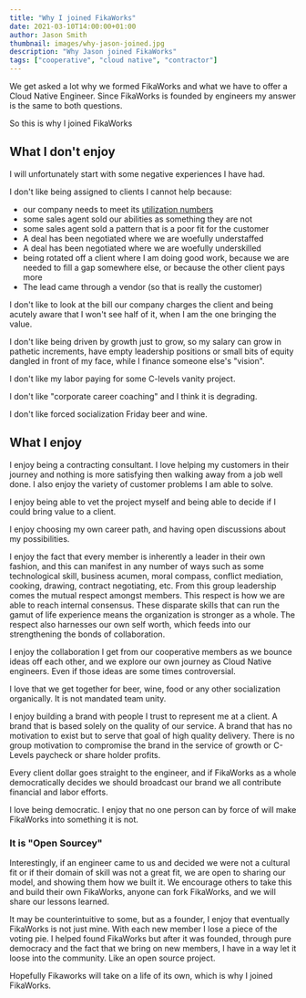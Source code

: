 ```yaml
---
title: "Why I joined FikaWorks"
date: 2021-03-10T14:00:00+01:00
author: Jason Smith
thumbnail: images/why-jason-joined.jpg
description: "Why Jason joined FikaWorks"
tags: ["cooperative", "cloud native", "contractor"]
---
```


We get asked a lot why we formed FikaWorks and what we have to offer a Cloud Native Engineer.
Since FikaWorks is founded by engineers my answer is the same to both questions.

So this is why I joined FikaWorks

## What I don't enjoy

I will unfortunately start with some negative experiences I have had.

I don't like being assigned to clients I cannot help because:
- our company needs to meet its [utilization numbers](../consultancy-utilization)
- some sales agent sold our abilities as something they are not 
- some sales agent sold a pattern that is a poor fit for the customer
- A deal has been negotiated where we are woefully understaffed
- A deal has been negotiated where we are woefully underskilled
- being rotated off a client where I am doing good work,
because we are needed to fill a gap somewhere else, or because the other client pays more
- The lead came through a vendor (so that is really the customer)

I don't like to look at the bill our company charges the client and being acutely
aware that I won't see half of it, when I am the one bringing the value.

I don't like being driven by growth just to grow, so my salary can grow in pathetic increments,
have empty leadership positions or small bits of equity dangled in front of my face, 
while I finance someone else's "vision".

I don't like my labor paying for some C-levels vanity project.

I don't like "corporate career coaching" and I think it is degrading.

I don't like forced socialization Friday beer and wine.

## What I enjoy

I enjoy being a contracting consultant.
I love helping my customers in their journey and nothing is more satisfying
then walking away from a job well done. I also enjoy the variety of customer 
problems I am able to solve.

I enjoy being able to vet the project myself and being able to decide if I could bring
value to a client.

I enjoy choosing my own career path, and having open discussions about my possibilities.

I enjoy the fact that every member is inherently a leader in their own fashion, and 
this can manifest in any number of ways such as
some technological skill, business acumen, moral compass, 
conflict mediation, cooking, drawing, contract negotiating, etc. 
From this group leadership comes the mutual respect amongst members.
This respect is how we are able to reach internal consensus. These disparate
skills that can run the gamut of life experience means the organization is stronger 
as a whole.
The respect also harnesses our own self worth, which feeds into our strengthening the
bonds of collaboration.

I enjoy the collaboration I get from our cooperative members as we bounce 
ideas off each other, and we explore our own journey as Cloud Native engineers.
Even if those ideas are some times controversial.

I love that we get together for beer, wine, food or any other socialization
organically. It is not mandated team unity.

I enjoy building a brand with people I trust to represent me at a client. 
A brand that is based solely on the quality of our service. 
A brand that has no motivation to exist but to serve
that goal of high quality delivery. 
There is no group motivation to compromise the brand in the service
of growth or C-Levels paycheck or share holder profits.

Every client dollar goes straight to the engineer, and if FikaWorks as a whole democratically
decides we should broadcast our brand we all contribute financial and labor efforts.

I love being democratic. I enjoy that no one person can by force of will make FikaWorks
into something it is not.

### It is "Open Sourcey"

Interestingly, if an engineer came to us and decided we were not a cultural fit or if their
domain of skill was not a great fit, we are open to sharing our model,
and showing them how we built it. We encourage others to take this and build their own 
FikaWorks, anyone can fork FikaWorks, and we will share our lessons learned.

It may be counterintuitive to some, but as a founder, I enjoy that eventually FikaWorks is not just
mine. With each new member I lose a piece of the voting pie. I helped found FikaWorks but after it
was founded, through pure democracy and the fact that we bring on new members, I have in a way
let it loose into the community. Like an open source project.

Hopefully Fikaworks will take on a life of its own, which is why I joined FikaWorks.
